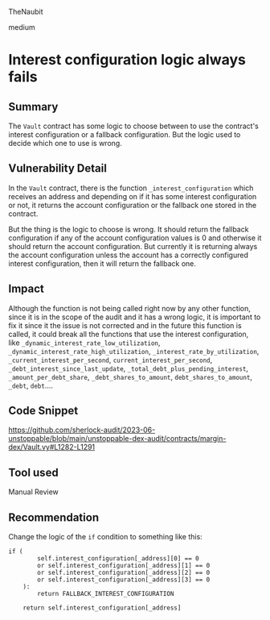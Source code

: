 TheNaubit

medium

# Interest configuration logic always fails

## Summary
The `Vault` contract has some logic to choose between to use the contract's interest configuration or a fallback configuration. But the logic used to decide which one to use is wrong.

## Vulnerability Detail
In the `Vault` contract, there is the function `_interest_configuration` which receives an address and depending on if it has some interest configuration or not, it returns the account configuration or the fallback one stored in the contract.

But the thing is the logic to choose is wrong. It should return the fallback configuration if any of the account configuration values is 0 and otherwise it should return the account configuration. But currently it is returning always the account configuration unless the account has a correctly configured interest configuration, then it will return the fallback one.

## Impact
Although the function is not being called right now by any other function, since it is in the scope of the audit and it has a wrong logic, it is important to fix it since it the issue is not corrected and in the future this function is called, it could break all the functions that use the interest configuration, like `_dynamic_interest_rate_low_utilization`, `_dynamic_interest_rate_high_utilization`, `_interest_rate_by_utilization`, `_current_interest_per_second`, `current_interest_per_second`, `_debt_interest_since_last_update`, `_total_debt_plus_pending_interest`, `_amount_per_debt_share`, `_debt_shares_to_amount`, `debt_shares_to_amount`, `_debt`, `debt`....

## Code Snippet
https://github.com/sherlock-audit/2023-06-unstoppable/blob/main/unstoppable-dex-audit/contracts/margin-dex/Vault.vy#L1282-L1291

## Tool used
Manual Review

## Recommendation
Change the logic of the `if` condition to something like this:
```vyper
if (
        self.interest_configuration[_address][0] == 0
        or self.interest_configuration[_address][1] == 0
        or self.interest_configuration[_address][2] == 0
        or self.interest_configuration[_address][3] == 0
    ):
        return FALLBACK_INTEREST_CONFIGURATION

    return self.interest_configuration[_address]
```